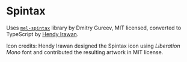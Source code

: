 # Spintax

Uses [`mel-spintax`](https://github.com/melnaron/mel-spintax) library by Dmitry Gureev, MIT licensed, converted to TypeScript by [Hendy Irawan](https://hendyirawan.com/).

Icon credits: Hendy Irawan designed the Spintax icon using _Liberation Mono_ font and contributed the resulting artwork in MIT license.
